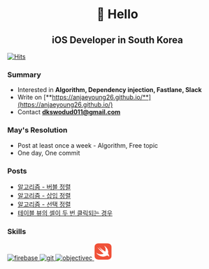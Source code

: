 <h1 align="center">👋 Hello</h1>
<h2 align="center">iOS Developer in South Korea</h2>

[![Hits](https://hits.seeyoufarm.com/api/count/incr/badge.svg?url=https%3A%2F%2Fgithub.com%2Fanjaeyoung26%2Fanjaeyoung26.git&count_bg=%23676A65&title_bg=%23676A65&icon=&icon_color=%23E7E7E7&title=Welcome&edge_flat=false)](https://hits.seeyoufarm.com)

### Summary

- Interested in **Algorithm, Dependency injection, Fastlane, Slack**
- Write on [**https://anjaeyoung26.github.io/**](https://anjaeyoung26.github.io/)
- Contact **dkswodud011@gmail.com**

### May's Resolution

- Post at least once a week - Algorithm, Free topic
- One day, One commit

### Posts

<!-- BLOG-POST-LIST:START -->
- [알고리즘 - 버블 정렬](https://anjaeyoung26.github.io/algorithm/Bubble-Sort/)
- [알고리즘 - 삽입 정렬](https://anjaeyoung26.github.io/algorithm/Insertion-Sort/)
- [알고리즘 - 선택 정렬](https://anjaeyoung26.github.io/algorithm/Selection-Sort/)
- [테이블 뷰의 셀이 두 번 클릭되는 경우](https://anjaeyoung26.github.io/issue/TableView-Selected-Twice/)
<!-- BLOG-POST-LIST:END -->

<h3 align="left">Skills</h3>
<p align="left"> <a href="https://firebase.google.com/" target="_blank"> <img src="https://www.vectorlogo.zone/logos/firebase/firebase-icon.svg" alt="firebase" width="40" height="40"/> </a> <a href="https://git-scm.com/" target="_blank"> <img src="https://www.vectorlogo.zone/logos/git-scm/git-scm-icon.svg" alt="git" width="40" height="40"/> </a> <a href="https://developer.apple.com/library/archive/documentation/Cocoa/Conceptual/ProgrammingWithObjectiveC/Introduction/Introduction.html" target="_blank"> <img src="https://www.vectorlogo.zone/logos/apple_objectivec/apple_objectivec-icon.svg" alt="objectivec" width="40" height="40"/> </a> <a href="https://developer.apple.com/swift/" target="_blank"> <img src="https://raw.githubusercontent.com/devicons/devicon/master/icons/swift/swift-original.svg" alt="swift" width="40" height="40"/> </a> </p>

<!--
<p>&nbsp;<img align="center" src="https://github-readme-stats.vercel.app/api?username=anjaeyoung26&show_icons=true&locale=en" alt="anjaeyoung26" /></p>
-->

